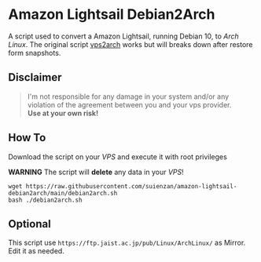 # Amazon Lightsail Debian2Arch

A script used to convert a Amazon Lightsail, running Debian 10, to _Arch Linux_.
The original script [vps2arch](https://gitlab.com/drizzt/vps2arch/) works but will breaks down after restore form snapshots.

## Disclaimer

> I'm not responsible for any damage in your system and/or any violation of the agreement between you and your vps provider.  
> **Use at your own risk!**

## How To

Download the script on your _VPS_ and execute it with root privileges

**WARNING** The script will **delete** any data in your _VPS_!

    wget https://raw.githubusercontent.com/suienzan/amazon-lightsail-debian2arch/main/debian2arch.sh
    bash ./debian2arch.sh

## Optional

This script use `https://ftp.jaist.ac.jp/pub/Linux/ArchLinux/` as Mirror. Edit it as needed.
